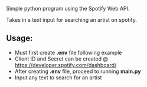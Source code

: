 Simple python program using the Spotify Web API.

Takes in a text input for searching an artist on spotify. 

## Usage:
- Must first create **.env** file following example
- Client ID and Secret can be created @ https://developer.spotify.com/dashboard/
- After creating **.env** file, proceed to running **main.py**
- Input any text to search for an artist
